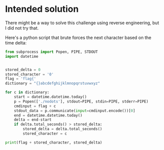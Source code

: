 # Intended solution

There might be a way to solve this challenge using reverse engineering, but I did not try that.

Here's a python script that brute forces the next character based on the time delta:

```python
from subprocess import Popen, PIPE, STDOUT
import datetime


stored_delta = 0
stored_character = '0'
flag = 'flag{'
dictionary = "{}abcdefghijklmnopqrstuvwxyz"

for c in dictionary:
    start = datetime.datetime.today()
    p = Popen(['./nodots'], stdout=PIPE, stdin=PIPE, stderr=PIPE)
    cmdinput = flag + c
    stdout_data = p.communicate(input=cmdinput.encode())[0]
    end = datetime.datetime.today()
    delta = end-start
    if delta.total_seconds() > stored_delta:
        stored_delta = delta.total_seconds()
        stored_character = c

print(flag + stored_character, stored_delta)
```